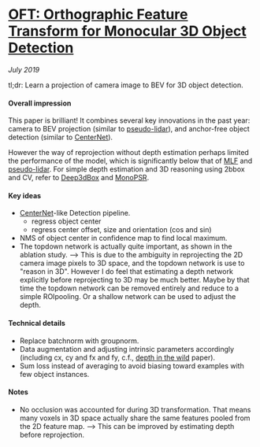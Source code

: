 # [OFT: Orthographic Feature Transform for Monocular 3D Object Detection](https://arxiv.org/pdf/1811.08188.pdf)

_July 2019_

tl;dr: Learn a projection of camera image to BEV for 3D object detection.

#### Overall impression
This paper is brilliant! It combines several key innovations in the past year: camera to BEV projection (similar to [pseudo-lidar](pseudo_lidar.md)), and anchor-free object detection (similar to [CenterNet](centernet_ut.md)).

However the way of reprojection without depth estimation perhaps limited the performance of the model, which is significantly below that of [MLF](mlf.md) and [pseudo-lidar](pseudo_lidar.md). For simple depth estimation and 3D reasoning using 2bbox and CV, refer to [Deep3dBox](deep3dbox.md) and [MonoPSR](monopsr.md).

#### Key ideas
- [CenterNet](centernet_ut.md)-like Detection pipeline. 
	- regress object center
	- regress center offset, size and orientation (cos and sin)
- NMS of object center in confidence map to find local maximum. 
- The topdown network is actually quite important, as shown in the ablation study. --> This is due to the ambiguity in reprojecting the 2D camera image pixels to 3D space, and the topdown network is use to "reason in 3D". However I do feel that estimating a depth network explicitly before reprojecting to 3D may be much better. Maybe by that time the topdown network can be removed entirely and reduce to a simple ROIpooling. Or a shallow network can be used to adjust the depth.

#### Technical details
- Replace batchnorm with groupnorm.
- Data augmentation and adjusting intrinsic parameters accordingly (including cx, cy and fx and fy, c.f., [depth in the wild](mono_depth_video_in_the_wild.md) paper).
- Sum loss instead of averaging to avoid biasing toward examples with few object instances.

#### Notes
- No occlusion was accounted for during 3D transformation. That means many voxels in 3D space actually share the same features pooled from the 2D feature map. --> This can be improved by estimating depth before reprojection.